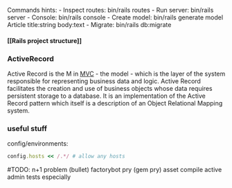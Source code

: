 
Commands hints:
	- Inspect routes: bin/rails routes
	- Run server: bin/rails server
	- Console: bin/rails console
	- Create model: bin/rails generate model Article title:string body:text
	- Migrate: bin/rails db:migrate

#### **[[Rails project structure]]**
### ActiveRecord
Active Record is the M in [MVC](https://en.wikipedia.org/wiki/Model%E2%80%93view%E2%80%93controller) - the model - which is the layer of the system responsible for representing business data and logic. Active Record facilitates the creation and use of business objects whose data requires persistent storage to a database. It is an implementation of the Active Record pattern which itself is a description of an Object Relational Mapping system.




### useful stuff

config/environments:
```ruby
config.hosts << /.*/ # allow any hosts
```


#TODO: n+1 problem (bullet)
factorybot
pry (gem pry)
asset compile
active admin
tests 
especially